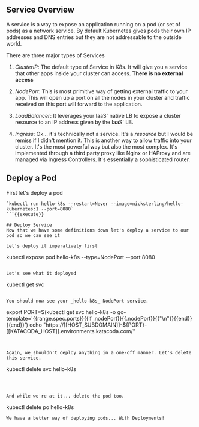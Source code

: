 ## Service Overview

A service is a way to expose an application running on a pod (or set of pods) as a network service. By default Kubernetes gives pods their own IP addresses and DNS entries but they are not addressable to the outside world. 

There are three major types of Services
1) _ClusterIP_: The default type of Service in K8s. It will give you a service that other apps inside your cluster can access. **There is no external access**

2) _NodePort_: This is most primitive way of getting external traffic to your app. This will open up a port on all the nodes in your cluster and traffic received on this port will forward to the application. 

3) _LoadBalancer_: It leverages your IaaS' native LB to expose a cluster resource to an IP address given by the IaaS' LB. 

4) _Ingress_: Ok... it's technically not a service. It's a _resource_ but I would be remiss if I didn't mention it. This is another way to allow traffic into your cluster. It's the most powerful way but also the most complex. It's implemented through a third party proxy like Nginx or HAProxy and are managed via Ingress Controllers. It's essentially a sophisticated router.  

## Deploy a Pod
First let's deploy a pod
```
`kubectl run hello-k8s --restart=Never --image=nicksterling/hello-kubernetes:1 --port=8080`
```{{execute}}

## Deploy Service
Now that we have some definitions down let's deploy a service to our pod so we can see it

Let's deploy it imperatively first
```
kubectl expose pod hello-k8s --type=NodePort --port 8080
```{{execute}}

Let's see what it deployed
```
kubectl get svc
```{{execute}}

You should now see your _hello-k8s_ NodePort service. 

```
export PORT=$(kubectl get svc hello-k8s -o go-template='{{range.spec.ports}}{{if .nodePort}}{{.nodePort}}{{"\n"}}{{end}}{{end}}')
echo "https://[[HOST_SUBDOMAIN]]-${PORT}-[[KATACODA_HOST]].environments.katacoda.com/"
```{{execute}}


Again, we shouldn't deploy anything in a one-off manner. Let's delete this service.
```
kubectl delete svc hello-k8s
```{{execute}}



And while we're at it... delete the pod too. 
```
kubectl delete po hello-k8s
```{{execute}}
We have a better way of deploying pods... With Deployments!